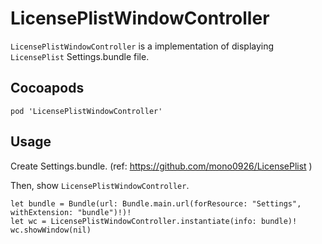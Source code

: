 # LicensePlistWindowController

`LicensePlistWindowController` is a implementation of displaying `LicensePlist` Settings.bundle file.

## Cocoapods

`pod 'LicensePlistWindowController'`

## Usage

Create Settings.bundle. (ref: https://github.com/mono0926/LicensePlist )

Then, show `LicensePlistWindowController`.

```
let bundle = Bundle(url: Bundle.main.url(forResource: "Settings", withExtension: "bundle")!)!
let wc = LicensePlistWindowController.instantiate(info: bundle)!
wc.showWindow(nil)
```
